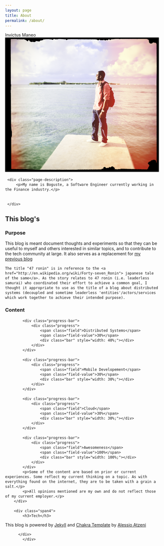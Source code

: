 ```yaml
---
layout: page
title: About
permalink: /about/
---
```


<div id="about" class="page-alternate">
<div class="container">
    <div class="row">
        <div class="span12">
            <div class="title-page">
                <div class="image-wrap">
                <div class="hover-wrap">
                    <span class="overlay-img"></span>
                    <span class="overlay-text-thumb">Invictus Maneo</span>
                </div>
                <img src="/assets/img/bham.png" alt="Me">
            </div>
                
     <div class="page-description">
         <p>My name is Boguste, a Software Engineer currently working in the Finance industry.</p>

        
     </div>

 </div>
        </div>
    </div>
        <div class="row margin-40">
                            <h2 class="title">This blog's</h2>

<div class="span4">
            <h3>Purpose</h3>
            <p> This blog is meant document thoughts and experiments so that they can be useful to myself and others interested in similar topics, and to contribute to the tech community at large. It also serves as a replacement for <a href="http://www.bhameyie.wordpress.com"> my previous blog</a></p>

  <p>

    The title "47 ronin" is in reference to the <a href="http://en.wikipedia.org/wiki/Forty-seven_Ronin"> japanese tale of the same</a>. As the story relates to 47 ronin (i.e. leaderless samurai) who coordinated their effort to achieve a common goal, I thought it appropriate to use as the title of a blog about distributed systems (decoupled and sometime leaderless 'entities'/actors/services which work together to achieve their intended purpose).
   </p>
        </div>
        
<div class="span4">
        	<h3>Content</h3>
            
            <div class="progress-bar">
                <div class="progress">
                	<span class="field">Distributed Systems</span>
                    <span class="field-value">30%</span>
                    <div class="bar" style="width: 40%;"></div>
                </div>
            </div>
            
            <div class="progress-bar">
                <div class="progress">
                	<span class="field">Mobile Developement</span>
                    <span class="field-value">30%</span>
                    <div class="bar" style="width: 30%;"></div>
                </div>
            </div>
            
            <div class="progress-bar">
                <div class="progress">
                	<span class="field">Cloud</span>
                    <span class="field-value">30%</span>
                    <div class="bar" style="width: 30%;"></div>
                </div>
            </div>
            
            <div class="progress-bar">
                <div class="progress">
                	<span class="field">Awesomeness</span>
                    <span class="field-value">100%</span>
                    <div class="bar" style="width: 100%;"></div>
                </div>
            </div> 
            <p>Some of the content are based on prior or current experiences. Some reflect my current thinking on a topic. As with everything found on the internet, they are to be taken with a grain a salt.</p>
            <p>All opinions mentioned are my own and do not reflect those of my current employer.</p>
        </div>

        <div class="span4">
            <h3>Tech</h3>
 <p> This blog is powered by <a href="http://jekyllrb.com"> Jekyll</a> and  <a href="http://themes.alessioatzeni.com/html/chakra/" title="Chakra | Responsive One Page Template">Chakra Template</a> by <a href="http://www.alessioatzeni.com/" title="Alessio Atzeni | Web Designer &amp; Front-end Developer">Alessio Atzeni</a> </p>
        </div>
    </div>

          </div>
            </div>
